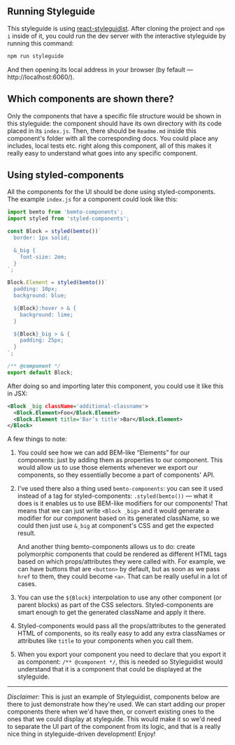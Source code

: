 ## Running Styleguide

This styleguide is using [react-styleguidist](https://github.com/styleguidist/react-styleguidist). After cloning the project and `npm i` inside of it, you could run the dev server with the interactive styleguide by running this command:

``` sh static
npm run styleguide
```

And then opening its local address in your browser (by fefault — http://localhost:6060/).

## Which components are shown there?

Only the components that have a specific file structure would be shown in this styleguide: the component should have its own directory with its code placed in its `index.js`. Then, there should be `Readme.md` inside this component's folder with all the corresponding docs. You could place any includes, local tests etc. right along this component, all of this makes it really easy to understand what goes into any specific component.

## Using styled-components

All the components for the UI should be done using styled-components. The example `index.js` for a component could look like this:

``` js static
import bemto from 'bemto-components';
import styled from 'styled-components';

const Block = styled(bemto())`
  border: 1px solid;

  &_big {
    font-size: 2em;
  }
`;

Block.Element = styled(bemto())`
  padding: 10px;
  background: blue;

  ${Block}:hover > & {
    background: lime;
  }

  ${Block}_big > & {
    padding: 25px;
  }
`;

/** @component */
export default Block;
```

After doing so and importing later this component, you could use it like this in JSX:

``` xml static
<Block _big className='additional-classname'>
  <Block.Element>Foo</Block.Element>
  <Block.Element title='Bar’s title'>Bar</Block.Element>
</Block>
```

A few things to note:

1. You could see how we can add BEM-like “Elements” for our components: just by adding them as properties to our component. This would allow us to use those elements whenever we export our components, so they essentially become a part of components' API.

2. I've used there also a thing used `bemto-components`: you can see it used instead of a tag for styled-components: `.styled(bemto())` — what it does is it enables us to use BEM-like modifiers for our components! That means that we can just write `<Block _big>` and it would generate a modifier for our component based on its generated className, so we could then just use `&_big` at component's CSS and get the expected result.

    And another thing bemto-components allows us to do: create polymorphic components that could be rendered as different HTML tags based on which props/attributes they were called with. For example, we can have buttons that are `<button>` by default, but as soon as we pass `href` to them, they could become `<a>`. That can be really useful in a lot of cases.

2. You can use the `${Block}` interpolation to use any other component (or parent blocks) as part of the CSS selectors. Styled-components are smart enough to get the generated className and apply it there.

3. Styled-components would pass all the props/attributes to the generated HTML of components, so its really easy to add any extra classNames or attributes like `title` to your components when you call them.

4. When you export your component you need to declare that you export it as component: `/** @component */`, this is needed so Styleguidist would understand that it is a component that could be displayed at the styleguide.

- - -

*Disclaimer:* This is just an example of Styleguidist, components below are there to just demonstrate how they're used. We can start adding our proper components there when we'd have then, or convert existing ones to the ones that we could display at styleguide. This would make it so we'd need to separate the UI part of the component from its logic, and that is a really nice thing in styleguide-driven development! Enjoy!
